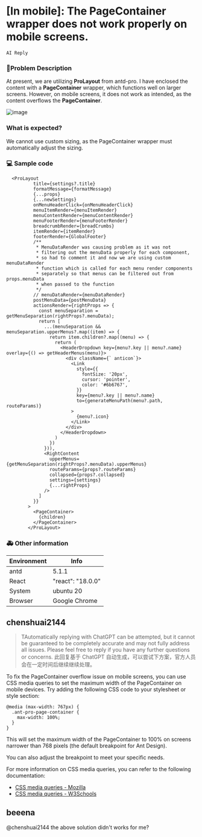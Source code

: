 # [In mobile]: The PageContainer wrapper does not work properly on mobile screens.

`AI Reply`

### 🧐Problem Description

At present, we are utilizing **ProLayout** from antd-pro. I have enclosed the content with a **PageContainer** wrapper, which functions well on larger screens. However, on mobile screens, it does not work as intended, as the content overflows the **PageContainer**.

![image](https://user-images.githubusercontent.com/3382355/220844542-efd2f1ed-38ce-4460-b55b-08fec7f124d6.png)

### What is expected?

We cannot use custom sizing, as the PageContainer wrapper must automatically adjust the sizing.

### 💻 Sample code

```
  <ProLayout
          title={settings?.title}
          formatMessage={formatMessage}
          {...props}
          {...newSettings}
          onMenuHeaderClick={onMenuHeaderClick}
          menuItemRender={menuItemRender}
          menuContentRender={menuContentRender}
          menuFooterRender={menuFooterRender}
          breadcrumbRender={breadCrumbs}
          itemRender={itemRender}
          footerRender={GlobalFooter}
          /**
           * MenuDataRender was causing problem as it was not
           * filtering out the menuData properly for each component,
           * so had to comment it and now we are using custom menuDataRender
           * function which is called for each menu render components
           * separately so that menus can be filtered out from props.menuData
           * when passed to the function
           */
          // menuDataRender={menuDataRender}
          postMenuData={postMenuData}
          actionsRender={rightProps => {
            const menuSeparation = getMenuSeparation(rightProps?.menuData);
            return [
              ...(menuSeparation && menuSeparation.upperMenus?.map((item) => {
                return item.children?.map((menu) => {
                  return (
                    <HeaderDropdown key={menu?.key || menu?.name} overlay={() => getHeaderMenus(menu)}>
                      <div className={` anticon`}>
                        <Link
                          style={{
                            fontSize: '20px',
                            cursor: 'pointer',
                            color: '#6b6767',
                          }}
                          key={menu?.key || menu?.name}
                          to={generateMenuPath(menu?.path, routeParams)}
                        >
                          {menu?.icon}
                        </Link>
                      </div>
                    </HeaderDropdown>
                  )
                })
              })),
              <RightContent
                upperMenus={getMenuSeparation(rightProps?.menuData).upperMenus}
                routeParams={props?.routeParams}
                collapsed={props?.collapsed}
                settings={settings}
                {...rightProps}
              />
            ]
          }}
        >
          <PageContainer>
            {children}
          </PageContainer>
        </ProLayout>
```

### 🚑 Other information

| Environment | Info              |
| ----------- | ----------------- |
| antd        | 5.1.1             |
| React       | "react": "18.0.0" |
| System      | ubuntu 20         |
| Browser     | Google Chrome     |

## chenshuai2144

> TAutomatically replying with ChatGPT can be attempted, but it cannot be guaranteed to be completely accurate and may not fully address all issues. Please feel free to reply if you have any further questions or concerns.
> 此回复基于 ChatGPT 自动生成，可以尝试下方案，官方人员会在一定时间后继续继续处理。

To fix the PageContainer overflow issue on mobile screens, you can use CSS media queries to set the maximum width of the PageContainer on mobile devices. Try adding the following CSS code to your stylesheet or style section:

```
@media (max-width: 767px) {
  .ant-pro-page-container {
    max-width: 100%;
  }
}
```

This will set the maximum width of the PageContainer to 100% on screens narrower than 768 pixels (the default breakpoint for Ant Design).

You can also adjust the breakpoint to meet your specific needs.

For more information on CSS media queries, you can refer to the following documentation:

- [CSS media queries - Mozilla](https://developer.mozilla.org/en-US/docs/Web/CSS/Media_Queries/Using_media_queries)
- [CSS media queries - W3Schools](https://www.w3schools.com/css/css_rwd_mediaqueries.asp)

## beeena

@chenshuai2144 the above solution didn't works for me?
